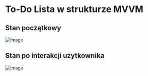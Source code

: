 # To-Do Lista w strukturze MVVM

## Stan początkowy
![image](https://github.com/user-attachments/assets/5ed0fa72-9863-48a0-8003-167e2d123382)


## Stan po interakcji użytkownika
![image](https://github.com/user-attachments/assets/798283dd-ba54-45e0-b8da-0fde44a7707b)

